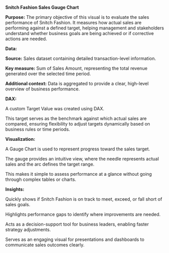 **Snitch Fashion Sales Gauge Chart**

**Purpose:**
The primary objective of this visual is to evaluate the sales performance of Snitch Fashion. It measures how actual sales are performing against a defined target, helping management and stakeholders understand whether business goals are being achieved or if corrective actions are needed.

**Data:**

**Source:** Sales dataset containing detailed transaction-level information.

**Key measure:** Sum of Sales Amount, representing the total revenue generated over the selected time period.

**Additional context:** Data is aggregated to provide a clear, high-level overview of business performance.

**DAX:**

A custom Target Value was created using DAX.

This target serves as the benchmark against which actual sales are compared, ensuring flexibility to adjust targets dynamically based on business rules or time periods.

**Visualization:**

A Gauge Chart is used to represent progress toward the sales target.

The gauge provides an intuitive view, where the needle represents actual sales and the arc defines the target range.

This makes it simple to assess performance at a glance without going through complex tables or charts.

**Insights:**

Quickly shows if Snitch Fashion is on track to meet, exceed, or fall short of sales goals.

Highlights performance gaps to identify where improvements are needed.

Acts as a decision-support tool for business leaders, enabling faster strategy adjustments.

Serves as an engaging visual for presentations and dashboards to communicate sales outcomes clearly.
